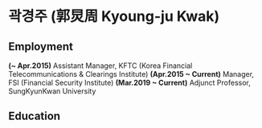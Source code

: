 # 곽경주 (郭炅周 Kyoung-ju Kwak)

## Employment

**(~ Apr.2015)** Assistant Manager, KFTC (Korea Financial Telecommunications & Clearings Institute)  **(Apr.2015 ~ Current)** Manager, FSI (Financial Security Institute)  **(Mar.2019 ~ Current)** Adjunct Professor, SungKyunKwan University  

## Education
